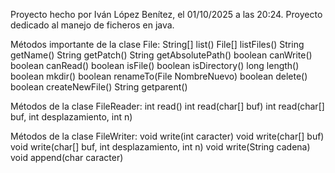 Proyecto hecho por Iván López Benítez, el 01/10/2025 a las 20:24.
Proyecto dedicado al manejo de ficheros en java.

Métodos importante de la clase File:
    String[] list()
    File[] listFiles()
    String getName()
    String getPatch()
    String getAbsolutePath()
    boolean canWrite()
    boolean canRead()
    boolean isFile()
    boolean isDirectory()
    long length()
    boolean mkdir()
    boolean renameTo(File NombreNuevo)
    boolean delete()
    boolean createNewFile()
    String getparent()

Métodos de la clase FileReader:
    int read()
    int read(char[] buf)
    int read(char[] buf, int desplazamiento, int n)

Métodos de la clase FileWriter:
    void write(int caracter)
    void write(char[] buf)
    void write(char[] buf, int desplazamiento, int n)
    void write(String cadena)
    void append(char caracter)